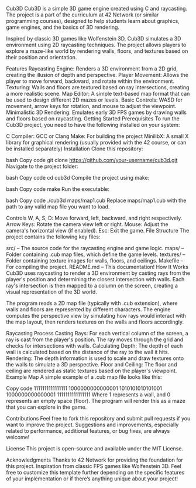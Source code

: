 Cub3D
Cub3D is a simple 3D game engine created using C and raycasting. The project is a part of the curriculum at 42 Network (or similar programming courses), designed to help students learn about graphics, game engines, and the basics of 3D rendering.

Inspired by classic 3D games like Wolfenstein 3D, Cub3D simulates a 3D environment using 2D raycasting techniques. The project allows players to explore a maze-like world by rendering walls, floors, and textures based on their position and orientation.

Features
Raycasting Engine: Renders a 3D environment from a 2D grid, creating the illusion of depth and perspective.
Player Movement: Allows the player to move forward, backward, and rotate within the environment.
Texturing: Walls and floors are textured based on ray intersections, creating a more realistic scene.
Map Editor: A simple text-based map format that can be used to design different 2D mazes or levels.
Basic Controls: WASD for movement, arrow keys for rotation, and mouse to adjust the viewpoint.
Minimalistic 3D Rendering: Emulates early 3D FPS games by drawing walls and floors based on raycasting.
Getting Started
Prerequisites
To run the Cub3D project, you need to have the following installed on your system:

C Compiler: GCC or Clang
Make: For building the project
MinilibX: A small X library for graphical rendering (usually provided with the 42 course, or can be installed separately)
Installation
Clone this repository:

bash
Copy code
git clone https://github.com/your-username/cub3d.git
Navigate to the project folder:

bash
Copy code
cd cub3d
Compile the project using make:

bash
Copy code
make
Run the executable:

bash
Copy code
./cub3d maps/map1.cub
Replace maps/map1.cub with the path to any valid map file you want to load.

Controls
W, A, S, D: Move forward, left, backward, and right respectively.
Arrow Keys: Rotate the camera view left or right.
Mouse: Adjust the camera's horizontal view (if enabled).
Esc: Exit the game.
File Structure
The project contains the following key files:

src/ – The source code for the raycasting engine and game logic.
maps/ – Folder containing .cub map files, which define the game levels.
textures/ – Folder containing texture images for walls, floors, and ceilings.
Makefile – For compiling the project.
README.md – This documentation!
How It Works
Cub3D uses raycasting to render a 3D environment by casting rays from the player's position and determining the closest intersection with walls. Each ray's intersection is then mapped to a column on the screen, creating a visual representation of the 3D world.

The program reads a 2D map file (typically with .cub extension), where walls and floors are represented by different characters. The engine computes the perspective view by simulating how rays would interact with the map layout, then renders textures on the walls and floors accordingly.

Raycasting Process
Casting Rays: For each vertical column of the screen, a ray is cast from the player's position. The ray moves through the grid and checks for intersections with walls.
Calculating Depth: The depth of each wall is calculated based on the distance of the ray to the wall it hits.
Rendering: The depth information is used to scale and draw textures onto the walls to simulate a 3D perspective.
Floor and Ceiling: The floor and ceiling are rendered as static textures based on the player's viewpoint.
Example Map
A simple example of a .cub map file looks like this:

Copy code
1111111111111111
1000000000000001
1010101010101001
1000000000000001
1111111111111111
Where 1 represents a wall, and 0 represents an empty space (floor). The program will render this as a maze that you can explore in the game.

Contributions
Feel free to fork this repository and submit pull requests if you want to improve the project. Suggestions and improvements, especially related to performance, additional features, or bug fixes, are always welcome!

License
This project is open-source and available under the MIT License.

Acknowledgments
Thanks to 42 Network for providing the foundation for this project.
Inspiration from classic FPS games like Wolfenstein 3D.
Feel free to customize this template further depending on the specific features of your implementation or if there’s anything unique about your project!
